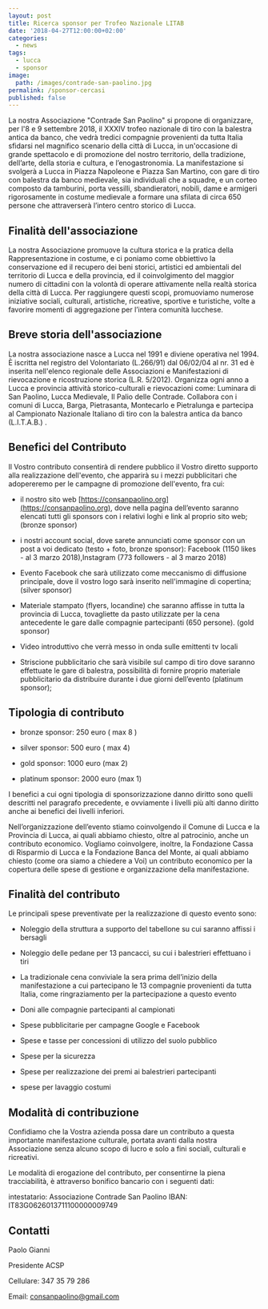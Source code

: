 ```yaml
---
layout: post
title: Ricerca sponsor per Trofeo Nazionale LITAB
date: '2018-04-27T12:00:00+02:00'
categories:
  - news
tags:
  - lucca
  - sponsor
image:
  path: /images/contrade-san-paolino.jpg
permalink: /sponsor-cercasi
published: false
---
```


La nostra Associazione "Contrade San Paolino" si propone di organizzare, per l'8
e 9 settembre 2018, il XXXIV trofeo nazionale di tiro con la balestra antica da
banco, che vedrà tredici compagnie provenienti da tutta Italia sfidarsi nel
magnifico scenario della città di Lucca, in un'occasione di grande spettacolo e
di promozione del nostro territorio, della tradizione, dell’arte, della storia e
cultura, e l’enogastronomia. La manifestazione si svolgerà a Lucca in Piazza
Napoleone e Piazza San Martino, con gare di tiro con balestra da banco
medievale, sia individuali che a squadre, e un corteo composto da tamburini,
porta vessilli, sbandieratori, nobili, dame e armigeri rigorosamente in costume
medievale a formare una sfilata di circa 650 persone che attraverserà l’intero
centro storico di Lucca.

<!-- more -->

## Finalità dell'associazione

La nostra Associazione promuove la cultura storica e la pratica della
Rappresentazione in costume, e ci poniamo come obbiettivo la conservazione ed il
recupero dei beni storici, artistici ed ambientali del territorio di Lucca e
della provincia, ed il coinvolgimento del maggior numero di cittadini con la
volontà di operare attivamente nella realtà storica della città di Lucca. Per
raggiungere questi scopi, promuoviamo numerose iniziative sociali, culturali,
artistiche, ricreative, sportive e turistiche, volte a favorire momenti di
aggregazione per l’intera comunità lucchese.

## Breve storia dell'associazione

La nostra associazione nasce a Lucca nel 1991 e diviene operativa nel 1994. È
iscritta nel registro del Volontariato (L.266/91) dal 06/02/04 al nr. 31 ed è
inserita  nell'elenco regionale delle Associazioni e Manifestazioni di
rievocazione e ricostruzione storica (L.R. 5/2012). Organizza ogni anno a Lucca
e provincia attività storico-culturali e rievocazioni come: Luminara di San
Paolino, Lucca Medievale, Il Palio delle Contrade. Collabora con i comuni di
Lucca, Barga, Pietrasanta, Montecarlo e Pietralunga e partecipa al Campionato
Nazionale Italiano di tiro con la balestra antica da banco (L.I.T.A.B.) .

## Benefici del Contributo

Il Vostro contributo consentirà di rendere pubblico il Vostro diretto supporto
alla realizzazione dell'evento, che apparirà su i mezzi pubblicitari che
adopereremo per le campagne di promozione dell'evento, fra cui:

* il nostro sito web [https://consanpaolino.org](https://consanpaolino.org),
  dove nella pagina dell’evento saranno elencati tutti gli sponsors con i
  relativi loghi e link al proprio sito web; (bronze sponsor)

* i nostri account social, dove sarete annunciati come sponsor con un post a
  voi dedicato (testo + foto, bronze sponsor): Facebook (1150 likes - al 3 marzo
  2018),Instagram (773 followers - al 3 marzo 2018)

* Evento Facebook che sarà utilizzato come meccanismo di diffusione principale,
  dove il vostro logo sarà inserito nell'immagine di copertina; (silver sponsor)

* Materiale stampato (flyers, locandine) che saranno affisse in tutta la
  provincia di Lucca, tovagliette da pasto utilizzate per la cena antecedente le
  gare dalle compagnie partecipanti (650 persone). (gold sponsor)

* Video introduttivo che verrà messo in onda sulle emittenti tv locali

* Striscione pubblicitario che sarà visibile sul campo di tiro dove saranno
  effettuate le gare di balestra, possibilità di fornire proprio materiale
  pubblicitario da distribuire durante i due giorni dell’evento (platinum
  sponsor);

## Tipologia di contributo

* bronze sponsor: 250 euro ( max 8 )

* silver sponsor: 500 euro ( max 4)

* gold sponsor: 1000 euro (max 2)

* platinum sponsor: 2000 euro (max 1)

I benefici a cui ogni tipologia di sponsorizzazione danno diritto sono quelli
descritti nel paragrafo precedente, e ovviamente i livelli più alti danno
diritto anche ai benefici dei livelli inferiori.

Nell’organizzazione dell’evento stiamo coinvolgendo il Comune di Lucca e la
Provincia di Lucca, ai quali abbiamo chiesto, oltre al patrocinio, anche un
contributo economico. Vogliamo coinvolgere, inoltre, la Fondazione Cassa di
Risparmio di Lucca e la Fondazione Banca del Monte, ai quali abbiamo chiesto
(come ora siamo a chiedere a Voi) un contributo economico per la copertura delle
spese di gestione e organizzazione della manifestazione.

## Finalità del contributo

Le principali spese preventivate per la realizzazione di questo evento sono:

* Noleggio della struttura a supporto del tabellone su cui saranno affissi i
  bersagli

* Noleggio delle pedane per 13 pancacci, su cui i balestrieri effettuano i tiri

* La tradizionale cena conviviale la sera prima dell’inizio della manifestazione
  a cui partecipano le 13 compagnie provenienti da tutta Italia, come
  ringraziamento per la partecipazione a questo evento

* Doni alle compagnie partecipanti al campionati

* Spese pubblicitarie per campagne Google e Facebook

* Spese e tasse per concessioni di utilizzo del suolo pubblico

* Spese per la sicurezza

* Spese per realizzazione dei premi ai balestrieri partecipanti

* spese per lavaggio costumi

## Modalità di contribuzione

Confidiamo che la Vostra azienda possa dare un contributo a questa importante
manifestazione culturale, portata avanti dalla nostra Associazione senza alcuno
scopo di lucro e solo a fini sociali, culturali e ricreativi.

Le modalità di erogazione del contributo, per consentirne la piena
tracciabilità, è attraverso bonifico bancario con i seguenti dati:

intestatario: Associazione Contrade San Paolino
IBAN: IT83G0626013711100000009749

## Contatti

Paolo Gianni

Presidente ACSP

Cellulare:  347 35 79 286

Email: consanpaolino@gmail.com

